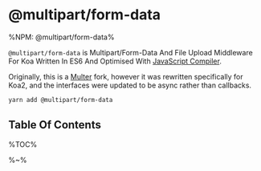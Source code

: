 # @multipart/form-data

%NPM: @multipart/form-data%

`@multipart/form-data` is Multipart/Form-Data And File Upload Middleware For Koa Written In ES6 And Optimised With [JavaScript Compiler](https://compiler.page).

Originally, this is a [Multer](https://github.com/expressjs/multer) fork, however it was rewritten specifically for Koa2, and the interfaces were updated to be async rather than callbacks.

```sh
yarn add @multipart/form-data
```

## Table Of Contents

%TOC%

%~%